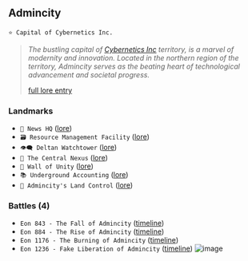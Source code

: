 ## Admincity
`⭐ Capital of Cybernetics Inc.`
 
> *The bustling capital of [Cybernetics Inc](<https://zeithalt.github.io/r/cybernetics_inc.html>) territory, is a marvel of modernity and innovation. Located in the northern region of the territory, Admincity serves as the beating heart of technological advancement and societal progress.*  
>  
> [full lore entry](<https://zeithalt.github.io//r/admincity.html>)

### Landmarks
- `📰 News HQ` ([lore](<https://zeithalt.github.io//r/news_hq.html>))
- `🗃️️ Resource Management Facility` ([lore](<https://zeithalt.github.io//r/resource_management_facility.html>))
- `👁️‍🗨️️️ Deltan Watchtower` ([lore](<https://zeithalt.github.io//r/deltan_watchtower.html>))
- `💽️️️ The Central Nexus` ([lore](<https://zeithalt.github.io//r/central_nexus.html>))
- `🏯️️️ Wall of Unity` ([lore](<https://zeithalt.github.io//r/wall_of_unity.html>))
- `📚️️️ Underground Accounting` ([lore](<https://zeithalt.github.io//r/underground_accounting.html>))
- `🏢 Admincity's Land Control` ([lore](<https://zeithalt.github.io//r/admincitys_land_control.html>))
### Battles (4)
- `Eon 843 - The Fall of Admincity` ([timeline](<https://zeithalt.github.io//t/#eon0843>))
- `Eon 884 - The Rise of Admincity` ([timeline](<https://zeithalt.github.io//t/#eon0884>))
- `Eon 1176 - The Burning of Admincity` ([timeline](<https://zeithalt.github.io//t/#eon1176>))
- `Eon 1236 - Fake Liberation of Admincity` ([timeline](<https://zeithalt.github.io//t/#eon1236>))
![image](https://zeithalt.github.io/r/i/admincity.png)